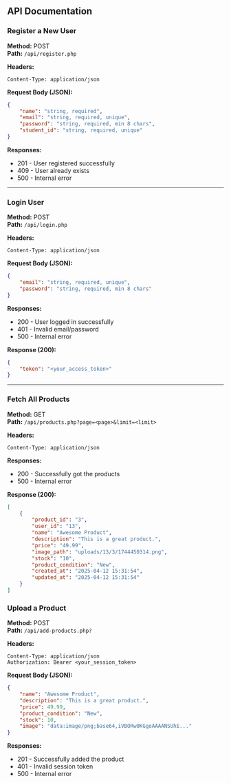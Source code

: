 ## API Documentation

### Register a New User

**Method:** POST  
**Path:** `/api/register.php`  

**Headers:**
```
Content-Type: application/json
```

**Request Body (JSON):**
```json
{
    "name": "string, required",
    "email": "string, required, unique",
    "password": "string, required, min 8 chars",
    "student_id": "string, required, unique"
}
```

**Responses:**
- 201 - User registered successfully
- 409 - User already exists
- 500 - Internal error

---

### Login User

**Method:** POST  
**Path:** `/api/login.php`  

**Headers:**
```
Content-Type: application/json
```

**Request Body (JSON):**
```json
{
    "email": "string, required, unique",
    "password": "string, required, min 8 chars"
}
```

**Responses:**
- 200 - User logged in successfully
- 401 - Invalid email/password
- 500 - Internal error

**Response (200):**
```json
{
    "token": "<your_access_token>"
}
```

---

### Fetch All Products

**Method:** GET  
**Path:** `/api/products.php?page=<page>&limit=<limit>`  

**Headers:**
```
Content-Type: application/json
```

**Responses:**
- 200 - Successfully got the products
- 500 - Internal error

**Response (200):**
```json
[
    {
        "product_id": "3",
        "user_id": "13",
        "name": "Awesome Product",
        "description": "This is a great product.",
        "price": "49.99",
        "image_path": "uploads/13/3/1744450314.png",
        "stock": "10",
        "product_condition": "New",
        "created_at": "2025-04-12 15:31:54",
        "updated_at": "2025-04-12 15:31:54"
    }
]
```

### Upload a Product

**Method:** POST  
**Path:** `/api/add-products.php?`  

**Headers:**
```
Content-Type: application/json
Authorization: Bearer <your_session_token>
```

**Request Body (JSON):**
```json
{
    "name": "Awesome Product",
    "description": "This is a great product.",
    "price": 49.99,
    "product_condition": "New",
    "stock": 10,
    "image": "data:image/png;base64,iVBORw0KGgoAAAANSUhE..."
}
```

**Responses:**
- 201 - Successfully added the product
- 401 - Invalid session token
- 500 - Internal error

